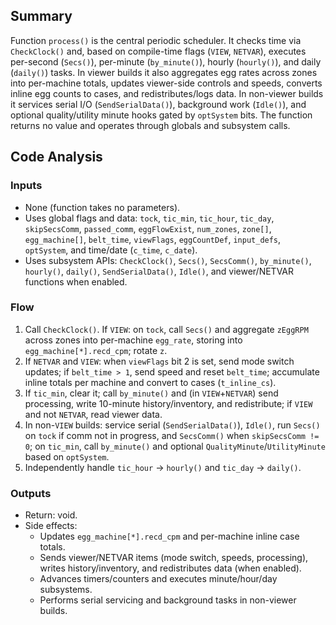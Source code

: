 
## Summary
Function `process()` is the central periodic scheduler. It checks time via `CheckClock()` and, based on compile-time flags (`VIEW`, `NETVAR`), executes per-second (`Secs()`), per-minute (`by_minute()`), hourly (`hourly()`), and daily (`daily()`) tasks. In viewer builds it also aggregates egg rates across zones into per-machine totals, updates viewer-side controls and speeds, converts inline egg counts to cases, and redistributes/logs data. In non-viewer builds it services serial I/O (`SendSerialData()`), background work (`Idle()`), and optional quality/utility minute hooks gated by `optSystem` bits. The function returns no value and operates through globals and subsystem calls.
## Code Analysis
### Inputs
- None (function takes no parameters).
- Uses global flags and data: `tock`, `tic_min`, `tic_hour`, `tic_day`, `skipSecsComm`, `passed_comm`, `eggFlowExist`, `num_zones`, `zone[]`, `egg_machine[]`, `belt_time`, `viewFlags`, `eggCountDef`, `input_defs`, `optSystem`, and time/date (`c_time`, `c_date`).
- Uses subsystem APIs: `CheckClock()`, `Secs()`, `SecsComm()`, `by_minute()`, `hourly()`, `daily()`, `SendSerialData()`, `Idle()`, and viewer/NETVAR functions when enabled.
### Flow
1. Call `CheckClock()`. If `VIEW`: on `tock`, call `Secs()` and aggregate `zEggRPM` across zones into per-machine `egg_rate`, storing into `egg_machine[*].recd_cpm`; rotate `z`.
2. If `NETVAR` and `VIEW`: when `viewFlags` bit 2 is set, send mode switch updates; if `belt_time > 1`, send speed and reset `belt_time`; accumulate inline totals per machine and convert to cases (`t_inline_cs`).
3. If `tic_min`, clear it; call `by_minute()` and (in `VIEW`+`NETVAR`) send processing, write 10-minute history/inventory, and redistribute; if `VIEW` and not `NETVAR`, read viewer data.
4. In non-`VIEW` builds: service serial (`SendSerialData()`), `Idle()`, run `Secs()` on `tock` if comm not in progress, and `SecsComm()` when `skipSecsComm != 0`; on `tic_min`, call `by_minute()` and optional `QualityMinute`/`UtilityMinute` based on `optSystem`.
5. Independently handle `tic_hour` → `hourly()` and `tic_day` → `daily()`.
### Outputs
- Return: void.
- Side effects:
  - Updates `egg_machine[*].recd_cpm` and per-machine inline case totals.
  - Sends viewer/NETVAR items (mode switch, speeds, processing), writes history/inventory, and redistributes data (when enabled).
  - Advances timers/counters and executes minute/hour/day subsystems.
  - Performs serial servicing and background tasks in non-viewer builds.

